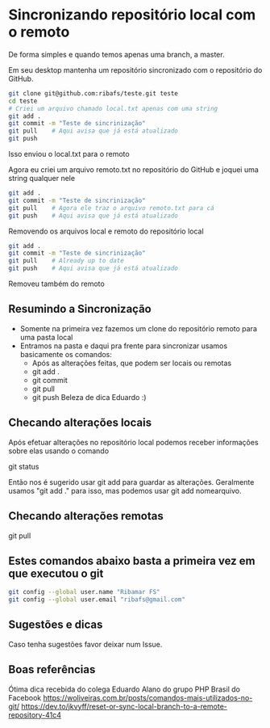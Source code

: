 # Sincronizando repositório local com o remoto
De forma simples e quando temos apenas uma branch, a master.

Em seu desktop mantenha um repositório sincronizado com o repositório do GitHub.

```bash
git clone git@github.com:ribafs/teste.git teste
cd teste
# Criei um arquivo chamado local.txt apenas com uma string
git add .
git commit -m "Teste de sincrinização"
git pull    # Aqui avisa que já está atualizado
git push
```
Isso enviou o local.txt para o remoto

Agora eu criei um arquivo remoto.txt no repositório do GitHub e joquei uma string qualquer nele
```bash
git add .
git commit -m "Teste de sincrinização"
git pull    # Agora ele traz o arquivo remoto.txt para cá
git push    # Aqui avisa que já está atualizado
```

Removendo os arquivos local e remoto do repositório local
```bash
git add .
git commit -m "Teste de sincrinização"
git pull    # Already up to date
git push    # Aqui avisa que já está atualizado
```
Removeu também do remoto

## Resumindo a Sincronização
- Somente na primeira vez fazemos um clone do repositório remoto para uma pasta local
- Entramos na pasta e daqui pra frente para sincronizar usamos basicamente os comandos:
  - Após as alterações feitas, que podem ser locais ou remotas
  - git add .
  - git commit
  - git pull
  - git push
Beleza de dica Eduardo :)  

## Checando alterações locais
Após efetuar alterações no repositório local podemos receber informações sobre elas usando o comando

git status

Então nos é sugerido usar git add para guardar as alterações. Geralmente usamos "git add ." para isso, mas podemos usar git add nomearquivo.

## Checando alterações remotas
git pull

## Estes comandos abaixo basta a primeira vez em que executou o git
```bash
git config --global user.name "Ribamar FS"
git config --global user.email "ribafs@gmail.com"
```
## Sugestões e dicas
Caso tenha sugestões favor deixar num Issue.

## Boas referências
Ótima dica recebida do colega Eduardo Alano do grupo PHP Brasil do Facebook
https://woliveiras.com.br/posts/comandos-mais-utilizados-no-git/
https://dev.to/jkvyff/reset-or-sync-local-branch-to-a-remote-repository-41c4
